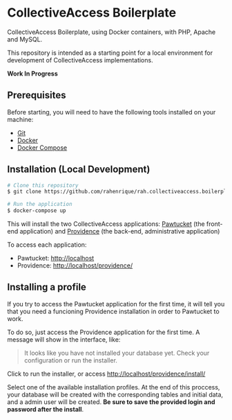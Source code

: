 # CollectiveAccess Boilerplate

CollectiveAccess Boilerplate, using Docker containers, with PHP, Apache and MySQL.

This repository is intended as a starting point for a local environment for development of CollectiveAccess implementations.

**Work In Progress**

## Prerequisites

Before starting, you will need to have the following tools installed on your machine:
* [Git](https://git-scm.com)
* [Docker](https://www.docker.com/)
* [Docker Compose](https://docs.docker.com/compose/install/)

## Installation (Local Development)

```bash
# Clone this repository
$ git clone https://github.com/rahenrique/rah.collectiveaccess.boilerplate.git

# Run the application
$ docker-compose up
```

This will install the two CollectiveAccess applications: [Pawtucket](https://github.com/collectiveaccess/pawtucket2) (the front-end application) and [Providence](https://github.com/collectiveaccess/providence) (the back-end, administrative application)

To access each application:
* Pawtucket: <http://localhost>
* Providence: <http://localhost/providence/>

## Installing a profile
If you try to access the Pawtucket application for the first time, it will tell you that you need a funcioning Providence installation in order to Pawtucket to work.

To do so, just access the Providence application for the first time.
A message will show in the interface, like:

> It looks like you have not installed your database yet. Check your configuration or run the installer.

Click to run the installer, or access <http://localhost/providence/install/>

Select one of the available installation profiles. At the end of this proccess, your database will be created with the corresponding tables and initial data, and a admin user will be created. **Be sure to save the provided login and password after the install**.
